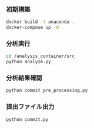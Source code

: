 ### 初期構築

```bash
docker build -t anaconda .
docker-compose up -d
```

### 分析実行

```bash
cd /analysis_container/src
python analyze.py
```

### 分析結果確認

```bash
python commit_pre_processing.py
```

### 提出ファイル出力

```bash
python commit.py
```
